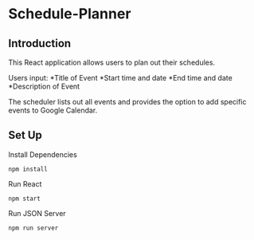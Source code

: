 # Schedule-Planner

## Introduction
This React application allows users to plan out their schedules. 

Users input:
*Title of Event
*Start time and date
*End time and date
*Description of Event

The scheduler lists out all events and provides the option to add specific events to Google Calendar. 

## Set Up

Install Dependencies
```
npm install
```

Run React
```
npm start
```

Run JSON Server
```
npm run server
```
